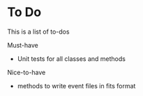 # To Do

This is a list of to-dos

Must-have
- Unit tests for all classes and methods

Nice-to-have
- methods to write event files in fits format